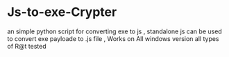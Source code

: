 # Js-to-exe-Crypter
an simple python script for converting exe to js  , standalone js can be used to convert exe payloade to .js file , Works on All windows version all types of R@t tested
